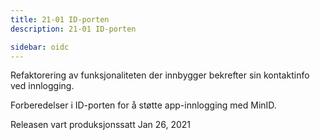 ```yaml
---
title: 21-01 ID-porten
description: 21-01 ID-porten

sidebar: oidc
---
```



Refaktorering av funksjonaliteten der innbygger bekrefter sin kontaktinfo ved innlogging.

Forberedelser i ID-porten for å støtte app-innlogging med MinID.



Releasen vart produksjonssatt Jan 26, 2021

